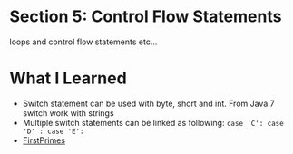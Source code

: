 # Section 5: Control Flow Statements


loops and control flow statements etc...

# What I Learned
* Switch statement can be used with byte, short and int. From Java 7 switch work with strings
* Multiple switch statements can be linked as following: `case 'C': case 'D' : case 'E':`
* [FirstPrimes](https://primes.utm.edu/lists/small/1000.txt) 